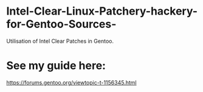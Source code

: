 # Intel-Clear-Linux-Patchery-hackery-for-Gentoo-Sources-
Utilisation of Intel Clear Patches in Gentoo.
# See my guide here:
https://forums.gentoo.org/viewtopic-t-1156345.html
